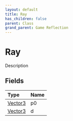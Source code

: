 ```yaml
---
layout: default
title: Ray
has_children: false
parent: Class
grand_parent: Game Reflection
---
```

# Ray
Description 

## Fields

| Type | Name |
|:-------------|:--------------|
| [Vector3](/docs/game-reflection/classes/vector3) | p0 |
| [Vector3](/docs/game-reflection/classes/vector3) | d |

